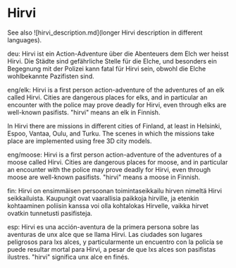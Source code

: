 # Hirvi
See also ![hirvi_description.md](longer Hirvi description in different languages).

deu:
Hirvi ist ein Action-Adventure über die Abenteuers dem Elch wer heisst Hirvi.
Die Städte sind gefährliche Stelle für die Elche, und
besonders ein Begegnung mit der Polizei kann fatal für Hirvi sein,
obwohl die Elche wohlbekannte Pazifisten sind.

eng/elk:
Hirvi is a first person action-adventure of the adventures of
an elk called Hirvi. Cities are dangerous places for elks, and
in particular an encounter with the police may prove deadly for Hirvi,
even through elks are well-known pasifists.
"hirvi" means an elk in Finnish.

In Hirvi there are missions in different cities of Finland,
at least in Helsinki, Espoo, Vantaa, Oulu, and Turku.
The scenes in which the missions take place are implemented
using free 3D city models.

eng/moose:
Hirvi is a first person action-adventure of the adventures of
a moose called Hirvi. Cities are dangerous places for moose, and
in particular an encounter with the police may prove deadly for Hirvi,
even through moose are well-known pasifists.
"hirvi" means a moose in Finnish.

fin:
Hirvi on ensimmäisen persoonan toimintaseikkailu hirven nimeltä Hirvi
seikkailuista. Kaupungit ovat vaarallisia paikkoja hirville, ja etenkin
kohtaaminen poliisin kanssa voi olla kohtalokas Hirvelle,
vaikka hirvet ovatkin tunnetusti pasifisteja.

esp:
Hirvi es una acción-aventura de la primera persona sobre
las aventuras de unx alce que se llama Hirvi. Las ciudades son lugares
peligrosos para lxs alces, y particularmente un encuentro con la policía
se puede resultar mortal para Hirvi, a pesar de que lxs alces
son pasifistas ilustres. "hirvi" significa unx alce en finés.
